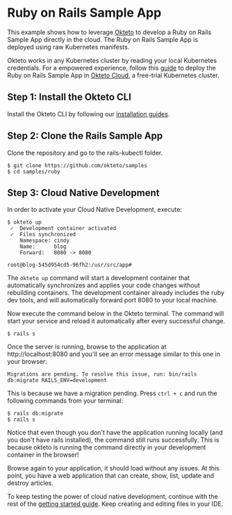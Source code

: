 # Ruby on Rails Sample App

This example shows how to leverage [Okteto](https://github.com/okteto/okteto) to develop a Ruby on Rails Sample App directly in the cloud. The Ruby on Rails Sample App is deployed using raw Kubernetes manifests.

Okteto works in any Kubernetes cluster by reading your local Kubernetes credentials. For a empowered experience, follow this [guide](https://okteto.com/docs/samples/ruby/) to deploy the Ruby on Rails Sample App in [Okteto Cloud](https://cloud.okteto.com), a free-trial Kubernetes cluster.

## Step 1: Install the Okteto CLI

Install the Okteto CLI by following our [installation guides](https://www.okteto.com/docs/getting-started/).

## Step 2: Clone the Rails Sample App

Clone the repository and go to the rails-kubectl folder.

```console
$ git clone https://github.com/okteto/samples
$ cd samples/ruby
```

## Step 3: Cloud Native Development

In order to activate your Cloud Native Development, execute:

```console
$ okteto up
 ✓  Development container activated
 ✓  Files synchronized
    Namespace: cindy
    Name:      blog
    Forward:   8080 -> 8080

root@blog-545d954cd5-96fh2:/usr/src/app#
```

The `okteto up` command will start a development container that automatically synchronizes and applies your code changes without rebuilding containers. The development container already includes the ruby dev tools, and will automatically forward port 8080 to your local machine.

Now execute the command below in the Okteto terminal. The command will start your service and reload it automatically after every successful change.

```console
$ rails s
```

Once the server is running, browse to the application at http://localhost:8080 and you'll see an error message similar to this one in your browser:
```console
Migrations are pending. To resolve this issue, run: bin/rails db:migrate RAILS_ENV=development 
```

This is because we have a migration pending. Press `ctrl + c` and run the following commands from your terminal:

```console
$ rails db:migrate
$ rails s
```

Notice that even though you don't have the application running locally (and you don't have rails installed), the command still runs successfully. This is because okteto is running the command directly in your development container in the browser!

Browse again to your application, it should load without any issues. At this point, you have a web application that can create, show, list, update and destroy articles.

To keep testing the power of cloud native development, continue with the rest of the [getting started guide](https://guides.rubyonrails.org/getting_started.html#adding-a-second-model). Keep creating and editing files in your IDE. 
